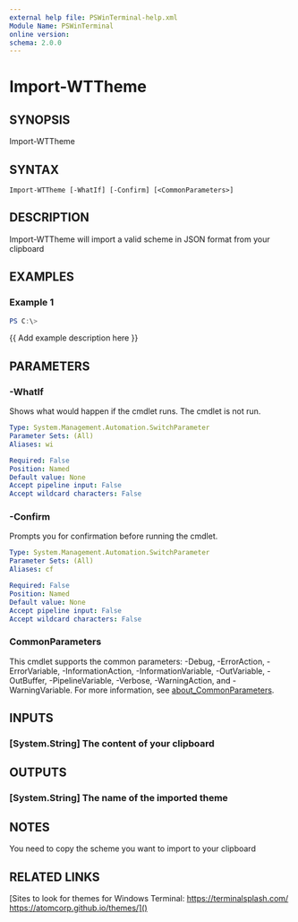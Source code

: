 ```yaml
---
external help file: PSWinTerminal-help.xml
Module Name: PSWinTerminal
online version:
schema: 2.0.0
---
```


# Import-WTTheme

## SYNOPSIS
Import-WTTheme

## SYNTAX

```
Import-WTTheme [-WhatIf] [-Confirm] [<CommonParameters>]
```

## DESCRIPTION
Import-WTTheme will import a valid scheme in JSON format from your clipboard

## EXAMPLES

### Example 1
```powershell
PS C:\> 
```

{{ Add example description here }}

## PARAMETERS

### -WhatIf
Shows what would happen if the cmdlet runs.
The cmdlet is not run.

```yaml
Type: System.Management.Automation.SwitchParameter
Parameter Sets: (All)
Aliases: wi

Required: False
Position: Named
Default value: None
Accept pipeline input: False
Accept wildcard characters: False
```

### -Confirm
Prompts you for confirmation before running the cmdlet.

```yaml
Type: System.Management.Automation.SwitchParameter
Parameter Sets: (All)
Aliases: cf

Required: False
Position: Named
Default value: None
Accept pipeline input: False
Accept wildcard characters: False
```

### CommonParameters
This cmdlet supports the common parameters: -Debug, -ErrorAction, -ErrorVariable, -InformationAction, -InformationVariable, -OutVariable, -OutBuffer, -PipelineVariable, -Verbose, -WarningAction, and -WarningVariable. For more information, see [about_CommonParameters](http://go.microsoft.com/fwlink/?LinkID=113216).

## INPUTS

### [System.String] The content of your clipboard
## OUTPUTS

### [System.String] The name of the imported theme
## NOTES
You need to copy the scheme you want to import to your clipboard

## RELATED LINKS

[Sites to look for themes for Windows Terminal:
https://terminalsplash.com/
https://atomcorp.github.io/themes/]()

